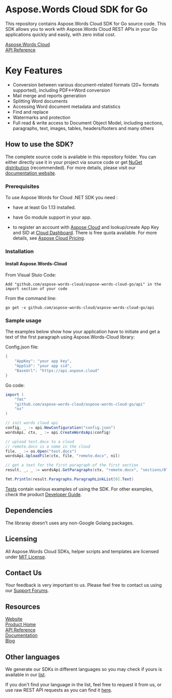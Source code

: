 # Aspose.Words Cloud SDK for Go
This repository contains Aspose.Words Cloud SDK for Go source code. This SDK allows you to work with Aspose.Words Cloud REST APIs in your Go applications quickly and easily, with zero initial cost.

[Aspose.Words Cloud](https://products.aspose.cloud/words/family "Aspose.Words Cloud")  
[API Reference](https://apireference.aspose.cloud/words/)  

# Key Features
* Conversion between various document-related formats (20+ formats supported), including PDF<->Word conversion
* Mail merge and reports generation 
* Splitting Word documents
* Accessing Word document metadata and statistics
* Find and replace
* Watermarks and protection
* Full read & write access to Document Object Model, including sections, paragraphs, text, images, tables, headers/footers and many others

## How to use the SDK?

The complete source code is available in this repository folder. You can either directly use it in your project via source code or get [NuGet distribution](https://www.nuget.org/packages/Aspose.Words-Cloud/) (recommended). For more details, please visit our [documentation website](https://docs.aspose.cloud/display/wordscloud/Available+SDKs#AvailableSDKs-Go).

### Prerequisites

To use Aspose Words for Cloud .NET SDK you need :
- have at least Go 1.13 installed.
- have Go module support in your app.

- to register an account with [Aspose Cloud](https://www.aspose.cloud/) and lookup/create App Key and SID at [Cloud Dashboard](https://dashboard.aspose.cloud/#/apps). There is free quota available. For more details, see [Aspose Cloud Pricing](https://purchase.aspose.cloud/pricing).

### Installation

#### Install Aspose.Words-Cloud

From Visual Stuio Code:

	Add "github.com/aspose-words-cloud/aspose-words-cloud-go/api" in the import section of your code

From the command line:

	go get -v github.com/aspose-words-cloud/aspose-words-cloud-go/api

### Sample usage

The examples below show how your application have to initiate and get a text of the first paragraph using Aspose.Words-Cloud library:

Config.json file:
```csharp
{
	"AppKey": "your app key",
	"AppSid": "your app sid",
	"BaseUrl": "https://api.aspose.cloud"
} 
```
Go code:

```csharp
import (
	"fmt"
	"github.com/aspose-words-cloud/aspose-words-cloud-go/api"
	"os"
)

// init words cloud api
config, _ := api.NewConfiguration("config.json")
wordsApi, ctx, _ := api.CreateWordsApi(config)

// upload test.docx to a cloud
// remote.docx is a name in the cloud
file, _ := os.Open("test.docx")
wordsApi.UploadFile(ctx, file, "remote.docx", nil)

// get a text for the first paragraph of the first section
result, _, _ := wordsApi.GetParagraphs(ctx, "remote.docx", "sections/0", nil)

fmt.Println(result.Paragraphs.ParagraphLinkList[0].Text)
```

[Tests](Aspose.Words.Cloud.Sdk.Tests) contain various examples of using the SDK.  For other examples, check the product [Developer Guide](https://docs.aspose.cloud/display/wordscloud/Developer+Guide).

## Dependencies
The libraray doesn't uses any non-Google Golang packages.

## Licensing
 
All Aspose.Words Cloud SDKs, helper scripts and templates are licensed under [MIT License](https://github.com/aspose-words-cloud/aspose-words-cloud-go/blob/master/License/LICENSE). 

## Contact Us
Your feedback is very important to us. Please feel free to contact us using our [Support Forums](https://forum.aspose.cloud/c/words).

## Resources
 
[Website](https://www.aspose.cloud/)  
[Product Home](https://products.aspose.cloud/words/family)  
[API Reference](https://apireference.aspose.cloud/words/)  
[Documentation](https://docs.aspose.cloud/display/wordscloud/Home)  
[Blog](https://blog.aspose.cloud/category/words/)  
 
## Other languages
We generate our SDKs in different languages so you may check if yours is available in our [list](https://github.com/aspose-words-cloud).
 
If you don't find your language in the list, feel free to request it from us, or use raw REST API requests as you can find it [here](https://products.aspose.cloud/words/curl).
